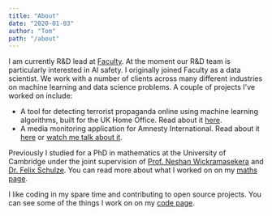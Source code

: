 ```yaml
---
title: "About"
date: "2020-01-03"
author: "Tom"
path: "/about"
---
```


I am currently R&D lead at [Faculty](https://faculty.ai). At the moment our R&D team is particularly interested in AI safety. I originally joined Faculty as a data scientist. We work with a number of clients across many different industries on machine learning and data science problems. A couple of projects I've worked on include:

* A tool for detecting terrorist propaganda online using machine learning algorithms, built for the UK Home Office. Read about it [here](https://www.bbc.co.uk/news/technology-43037899).
* A media monitoring application for Amnesty International. Read about it [here](https://www.cio.co.uk/it-strategy/amnesty-international-cio-adopts-data-science-track-press-data-3671814/) or [watch me talk about it](https://www.youtube.com/watch?v=8aZdJwY79OE).

Previously I studied for a PhD in mathematics at the University of Cambridge under the joint supervision of [Prof. Neshan Wickramasekera](https://www.dpmms.cam.ac.uk/people/ngw24/) and [Dr. Felix Schulze](https://felixschulze.eu/). You can read more about what I worked on on my [maths page](/maths).

I like coding in my spare time and contributing to open source projects. You can see some of the things I work on on my [code page](/code).
